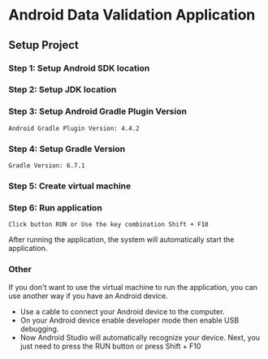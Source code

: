 # Android Data Validation Application

## Setup Project

### Step 1: Setup Android SDK location

### Step 2: Setup JDK location

### Step 3: Setup Android Gradle Plugin Version
```
Android Gradle Plugin Version: 4.4.2
```

### Step 4: Setup Gradle Version
```
Gradle Version: 6.7.1
```

### Step 5: Create virtual machine

### Step 6: Run application
```
Click button RUN or Use the key combination Shift + F10
```
After running the application, the system will automatically start the application.

### Other
If you don't want to use the virtual machine to run the application, you can use another way if you have an Android device.
- Use a cable to connect your Android device to the computer.
- On your Android device enable developer mode then enable USB debugging.
- Now Android Studio will automatically recognize your device. Next, you just need to press the RUN button or press Shift + F10


